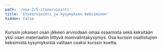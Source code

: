 ```yaml
---
path: '/osa-2/5-itsearviointi'
title: 'Itsearviointi ja kysymyksen keksiminen'
hidden: false
---
```


Kurssin jokaisen osan jälkeen arvioidaan omaa osaamista sekä keksitään yksi osan materiaaliin liittyvä monivalintakysymys. Osa kurssin osallistujien keksimistä kysymyksistä valitaan osaksi kurssin koetta.

<ab-study id="self_evaluation_k19_tikape">

<only-for-ab-group group=1>

<quiz id="ae9af7b1-11a5-59bf-a940-7ffee5086be6"></quiz>

</only-for-ab-group>

<only-for-ab-group group=2>

<quiz id="83d86206-8dce-5898-a11f-1ad16964fb42"></quiz>

</only-for-ab-group>

<only-for-ab-group group=3>

<quiz id="ae9af7b1-11a5-59bf-a940-7ffee5086be6"></quiz>

<quiz id="83d86206-8dce-5898-a11f-1ad16964fb42"></quiz>

</only-for-ab-group>

</ab-study>


<quiz id="e96709ce-0fe8-54b6-b906-f48911550158"></quiz>
